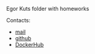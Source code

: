 Egor Kuts folder with homeworks

Contacts:
- [mail](mailto:liraykh@gmail.com)
- [github](https://github.com/LirayKH)
- [DockerHub](https://hub.docker.com/u/kutsegor)
